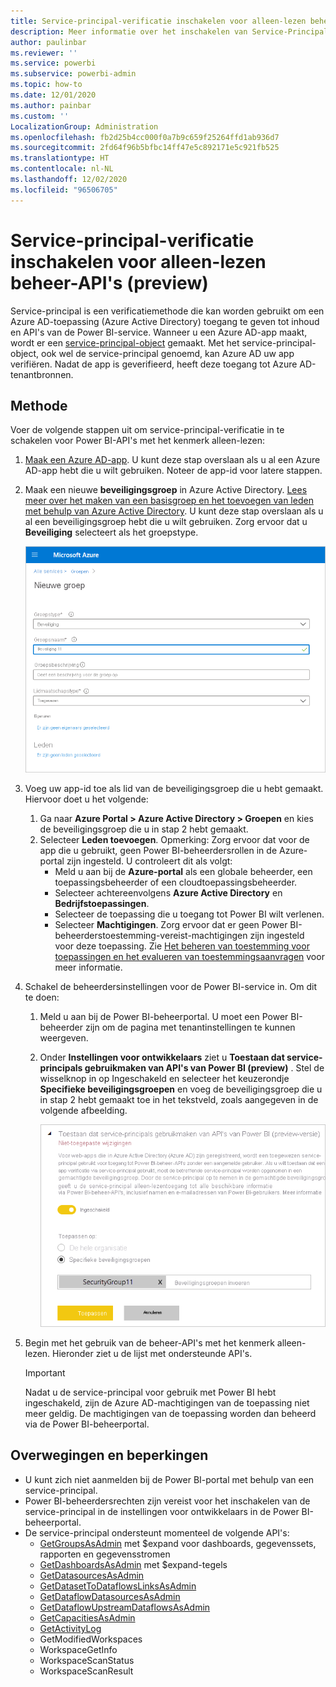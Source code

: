 ```yaml
---
title: Service-principal-verificatie inschakelen voor alleen-lezen beheer-API's (preview)
description: Meer informatie over het inschakelen van Service-Principal-verificatie om het gebruik van alleen-lezen-beheer-API's toe te staan.
author: paulinbar
ms.reviewer: ''
ms.service: powerbi
ms.subservice: powerbi-admin
ms.topic: how-to
ms.date: 12/01/2020
ms.author: painbar
ms.custom: ''
LocalizationGroup: Administration
ms.openlocfilehash: fb2d25b4cc000f0a7b9c659f25264ffd1ab936d7
ms.sourcegitcommit: 2fd64f96b5bfbc14ff47e5c892171e5c921fb525
ms.translationtype: HT
ms.contentlocale: nl-NL
ms.lasthandoff: 12/02/2020
ms.locfileid: "96506705"
---
```

# <a name="enable-service-principle-authentication-for-read-only-admin-apis-preview"></a>Service-principal-verificatie inschakelen voor alleen-lezen beheer-API's (preview)

Service-principal is een verificatiemethode die kan worden gebruikt om een Azure AD-toepassing (Azure Active Directory) toegang te geven tot inhoud en API's van de Power BI-service.
Wanneer u een Azure AD-app maakt, wordt er een [service-principal-object](https://docs.microsoft.com/azure/active-directory/develop/app-objects-and-service-principals#service-principal-object) gemaakt. Met het service-principal-object, ook wel de service-principal genoemd, kan Azure AD uw app verifiëren. Nadat de app is geverifieerd, heeft deze toegang tot Azure AD-tenantbronnen.

## <a name="method"></a>Methode

Voer de volgende stappen uit om service-principal-verificatie in te schakelen voor Power BI-API's met het kenmerk alleen-lezen:

1. [Maak een Azure AD-app](https://docs.microsoft.com/azure/active-directory/develop/howto-create-service-principal-portal). U kunt deze stap overslaan als u al een Azure AD-app hebt die u wilt gebruiken. Noteer de app-id voor latere stappen. 
2. Maak een nieuwe **beveiligingsgroep** in Azure Active Directory. [Lees meer over het maken van een basisgroep en het toevoegen van leden met behulp van Azure Active Directory](https://docs.microsoft.com/azure/active-directory/fundamentals/active-directory-groups-create-azure-portal). U kunt deze stap overslaan als u al een beveiligingsgroep hebt die u wilt gebruiken.
    Zorg ervoor dat u **Beveiliging** selecteert als het groepstype.

    ![Schermopname van het dialoogvenster Nieuwe groep maken in de Azure-portal.](media/read-only-apis-service-principal-auth/azure-portal-new-group-dialog.png)

3. Voeg uw app-id toe als lid van de beveiligingsgroep die u hebt gemaakt. Hiervoor doet u het volgende:
    1. Ga naar **Azure Portal > Azure Active Directory > Groepen** en kies de beveiligingsgroep die u in stap 2 hebt gemaakt.
    1. Selecteer **Leden toevoegen**.
    Opmerking: Zorg ervoor dat voor de app die u gebruikt, geen Power BI-beheerdersrollen in de Azure-portal zijn ingesteld. U controleert dit als volgt: 
       * Meld u aan bij de **Azure-portal** als een globale beheerder, een toepassingsbeheerder of een cloudtoepassingsbeheerder. 
        * Selecteer achtereenvolgens **Azure Active Directory** en **Bedrijfstoepassingen**. 
        * Selecteer de toepassing die u toegang tot Power BI wilt verlenen. 
        * Selecteer **Machtigingen**. Zorg ervoor dat er geen Power BI-beheerderstoestemming-vereist-machtigingen zijn ingesteld voor deze toepassing. Zie [Het beheren van toestemming voor toepassingen en het evalueren van toestemmingsaanvragen](https://docs.microsoft.com/azure/active-directory/manage-apps/manage-consent-requests) voor meer informatie. 
4. Schakel de beheerdersinstellingen voor de Power BI-service in. Om dit te doen:
    1. Meld u aan bij de Power BI-beheerportal. U moet een Power BI-beheerder zijn om de pagina met tenantinstellingen te kunnen weergeven.
    1. Onder **Instellingen voor ontwikkelaars** ziet u **Toestaan dat service-principals gebruikmaken van API's van Power BI (preview)** . Stel de wisselknop in op Ingeschakeld en selecteer het keuzerondje **Specifieke beveiligingsgroepen** en voeg de beveiligingsgroep die u in stap 2 hebt gemaakt toe in het tekstveld, zoals aangegeven in de volgende afbeelding.

        ![Schermopname van de tenantinstelling voor het toestaan van service-principals.](media/read-only-apis-service-principal-auth/allow-service-principals-tenant-setting.png)

 5. Begin met het gebruik van de beheer-API's met het kenmerk alleen-lezen. Hieronder ziet u de lijst met ondersteunde API's.

    >[!IMPORTANT]
    >Nadat u de service-principal voor gebruik met Power BI hebt ingeschakeld, zijn de Azure AD-machtigingen van de toepassing niet meer geldig. De machtigingen van de toepassing worden dan beheerd via de Power BI-beheerportal.

## <a name="considerations-and-limitations"></a>Overwegingen en beperkingen
* U kunt zich niet aanmelden bij de Power BI-portal met behulp van een service-principal.
* Power BI-beheerdersrechten zijn vereist voor het inschakelen van de service-principal in de instellingen voor ontwikkelaars in de Power BI-beheerportal.
* De service-principal ondersteunt momenteel de volgende API's:
    * [GetGroupsAsAdmin](https://docs.microsoft.com/rest/api/power-bi/admin/groups_getgroupsasadmin) met $expand voor dashboards, gegevenssets, rapporten en gegevensstromen 
    * [GetDashboardsAsAdmin](https://docs.microsoft.com/rest/api/power-bi/admin/dashboards_getdashboardsasadmin) met $expand-tegels
    * [GetDatasourcesAsAdmin](https://docs.microsoft.com/rest/api/power-bi/admin/datasets_getdatasourcesasadmin) 
    * [GetDatasetToDataflowsLinksAsAdmin](https://docs.microsoft.com/rest/api/power-bi/admin/datasets_getdatasettodataflowslinksingroupasadmin)
    * [GetDataflowDatasourcesAsAdmin](https://docs.microsoft.com/rest/api/power-bi/admin/dataflows_getdataflowdatasourcesasadmin) 
    * [GetDataflowUpstreamDataflowsAsAdmin](https://docs.microsoft.com/rest/api/power-bi/admin/dataflows_getupstreamdataflowsingroupasadmin) 
    * [GetCapacitiesAsAdmin](https://docs.microsoft.com/rest/api/power-bi/admin/getcapacitiesasadmin)
    * [GetActivityLog](https://docs.microsoft.com/rest/api/power-bi/admin/getactivityevents)
    * GetModifiedWorkspaces
    * WorkspaceGetInfo
    * WorkspaceScanStatus
    * WorkspaceScanResult
